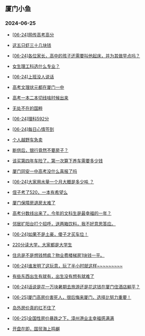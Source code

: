 ## 厦门小鱼 
### 2024-06-25

+ [[06-24]网传高考高分](http://bbs.xmfish.com/read-htm-tid-18209361.html)

+ [这五只虾三十几块钱](http://bbs.xmfish.com/read-htm-tid-18209293.html)

+ [[06-24]各位家长，高中的孩子还需要叫他起床，并为其做早点吗？](http://bbs.xmfish.com/read-htm-tid-18209344.html)

+ [女生理工科选什么专业？](http://bbs.xmfish.com/read-htm-tid-18209409.html)

+ [[06-24]上班没人说话](http://bbs.xmfish.com/read-htm-tid-18209337.html)

+ [高考文理状元都在厦门一中](http://bbs.xmfish.com/read-htm-tid-18209545.html)

+ [高考一本二本切线啥时候出来](http://bbs.xmfish.com/read-htm-tid-18209426.html)

+ [无处不在的国粹](http://bbs.xmfish.com/read-htm-tid-18209335.html)

+ [[06-24]理科592分](http://bbs.xmfish.com/read-htm-tid-18209536.html)

+ [[06-24]每日心情签到](http://bbs.xmfish.com/read-htm-tid-18209132.html)

+ [个人越野车急卖](http://bbs.xmfish.com/read-htm-tid-18209256.html)

+ [断供后，银行竟然不要房子？](http://bbs.xmfish.com/read-htm-tid-18209578.html)

+ [该买第四年车险了，第一次算下养车需要多少钱](http://bbs.xmfish.com/read-htm-tid-18209353.html)

+ [厦门同安一中高考没什么喜报了吗](http://bbs.xmfish.com/read-htm-tid-18209591.html)

+ [[06-24]大家用水量一个月大概是多少吨 ？](http://bbs.xmfish.com/read-htm-tid-18209372.html)

+ [侄子考了520，一本有希望么](http://bbs.xmfish.com/read-htm-tid-18209597.html)

+ [厦门保障房退房太难了](http://bbs.xmfish.com/read-htm-tid-18209691.html)

+ [高考分数线出来了，今年的文科生是最幸福的一年？](http://bbs.xmfish.com/read-htm-tid-18209579.html)

+ [邻居扩阳台打个招呼，送两箱饮料，我不好意思答应。](http://bbs.xmfish.com/read-htm-tid-18209696.html)

+ [[06-24]如果不是土豪，傻子才买车位！](http://bbs.xmfish.com/read-htm-tid-18209728.html)

+ [220分读大学，大家都是大学生](http://bbs.xmfish.com/read-htm-tid-18209606.html)

+ [住总是不是想钱想疯？物业费楼梯房1块钱一平。](http://bbs.xmfish.com/read-htm-tid-18209702.html)

+ [[06-24]谁发明了这玩意，玩了半小时就这样~~~~~~~~~](http://bbs.xmfish.com/read-htm-tid-18209618.html)

+ [有些东西出生有就有，出生没有想有就难了](http://bbs.xmfish.com/read-htm-tid-18209645.html)

+ [[06-24]话说是花一万块暑期去旅游还是花这钱在厦门住酒店躺平？](http://bbs.xmfish.com/read-htm-tid-18209649.html)

+ [[06-25]厦门高房价害死人，很后悔来厦门，选择比努力重要！](http://bbs.xmfish.com/read-htm-tid-18209798.html)

+ [岛外房价真的扛不住了](http://bbs.xmfish.com/read-htm-tid-18209875.html)

+ [[06-25]全国性房价暴跌之下，漳州港业主幸福感满满](http://bbs.xmfish.com/read-htm-tid-18209905.html)

+ [开盘在即，国贸海上鸣樾](http://bbs.xmfish.com/read-htm-tid-18209823.html)

